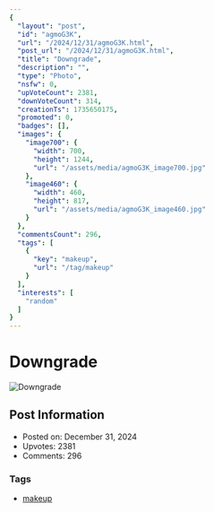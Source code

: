 ```yaml
---
{
  "layout": "post",
  "id": "agmoG3K",
  "url": "/2024/12/31/agmoG3K.html",
  "post_url": "/2024/12/31/agmoG3K.html",
  "title": "Downgrade",
  "description": "",
  "type": "Photo",
  "nsfw": 0,
  "upVoteCount": 2381,
  "downVoteCount": 314,
  "creationTs": 1735650175,
  "promoted": 0,
  "badges": [],
  "images": {
    "image700": {
      "width": 700,
      "height": 1244,
      "url": "/assets/media/agmoG3K_image700.jpg"
    },
    "image460": {
      "width": 460,
      "height": 817,
      "url": "/assets/media/agmoG3K_image460.jpg"
    }
  },
  "commentsCount": 296,
  "tags": [
    {
      "key": "makeup",
      "url": "/tag/makeup"
    }
  ],
  "interests": [
    "random"
  ]
}
---
```


# Downgrade

![Downgrade](/assets/media/agmoG3K_image700.jpg)

## Post Information

- Posted on: December 31, 2024
- Upvotes: 2381
- Comments: 296

### Tags

- [makeup](/tag/makeup)
